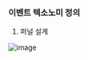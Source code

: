 ### 이벤트 텍소노미 정의
1. 퍼널 설계<br>

![image](https://github.com/user-attachments/assets/828096b3-fe88-4ffd-9085-cc6acedcb7b0)
